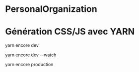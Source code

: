 # PersonalOrganization

# Génération CSS/JS avec YARN

 yarn encore dev


 yarn encore dev --watch


 yarn encore production